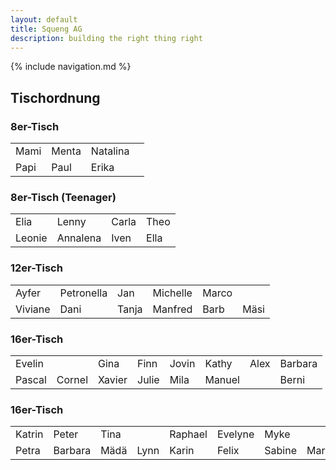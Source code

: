 ```yaml
---
layout: default
title: Squeng AG
description: building the right thing right
---
```


{% include navigation.md %}

## Tischordnung

### 8er-Tisch

<table>
  <tr>
    <td>Mami</td>
    <td>Menta</td>
    <td>Natalina</td>
    <td></td>
  </tr>
  <tr>
    <td>Papi</td>
    <td>Paul</td>
    <td>Erika</td>
    <td></td>
  </tr>
</table>

### 8er-Tisch (Teenager)

<table>
  <tr>
    <td>Elia</td>
    <td>Lenny</td>
    <td>Carla</td>
    <td>Theo</td>
  </tr>
  <tr>
    <td>Leonie</td>
    <td>Annalena</td>
    <td>Iven</td>
    <td>Ella</td>
  </tr>
</table>

### 12er-Tisch

<table>
  <tr>
    <td>Ayfer</td>
    <td>Petronella</td>
    <td>Jan</td>
    <td>Michelle</td>
    <td>Marco</td>
    <td></td>
  </tr>
  <tr>
    <td>Viviane</td>
    <td>Dani</td>
    <td>Tanja</td>
    <td>Manfred</td>
    <td>Barb</td>
    <td>Mäsi</td>
  </tr>
</table>

### 16er-Tisch

<table>
  <tr>
    <td>Evelin</td>
    <td></td>
    <td>Gina</td>
    <td>Finn</td>
    <td>Jovin</td>
    <td>Kathy</td>
    <td>Alex</td>
    <td>Barbara</td>
  </tr>
  <tr>
    <td>Pascal</td>
    <td>Cornel</td>
    <td>Xavier</td>
    <td>Julie</td>
    <td>Mila</td>
    <td>Manuel</td>
    <td></td>
    <td>Berni</td>
  </tr>
</table>

### 16er-Tisch

<table>
  <tr>
    <td>Katrin</td>
    <td>Peter</td>
    <td>Tina</td>
    <td></td>
    <td>Raphael</td>
    <td>Evelyne</td>
    <td>Myke</td>
    <td></td>
  </tr>
  <tr>
    <td>Petra</td>
    <td>Barbara</td>
    <td>Mädä</td>
    <td>Lynn</td>
    <td>Karin</td>
    <td>Felix</td>
    <td>Sabine</td>
    <td>Markus</td>
  </tr>
</table>
